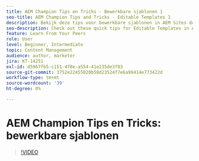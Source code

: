 ```yaml
---
title: AEM Champion Tips en Tricks - Bewerkbare sjablonen 1
seo-title: AEM Champion Tips and Tricks - Editable Templates 1
description: Bekijk deze tips voor bewerkbare sjablonen in AEM Sites door AEM Champion en expert Greg Dimeris. Probeer ze vandaag nog uit in uw exemplaar.
seo-description: Check out these quick tips for Editable Templates in AEM Sites by AEM Champion and expert, Greg Dimeris. Try them out in your instance today.
feature: Learn From Your Peers
role: User
level: Beginner, Intermediate
topic: Content Management
audience: author, marketer
jira: KT-14251
exl-id: d5967fb5-c151-478e-a554-41e235de3f83
source-git-commit: 3752e22455020b58d23524f7e6a99414e773422d
workflow-type: tm+mt
source-wordcount: '39'
ht-degree: 0%

---
```


# AEM Champion Tips en Tricks: bewerkbare sjablonen

>[!VIDEO](https://video.tv.adobe.com/v/3409424?quality=12&learn=on)
